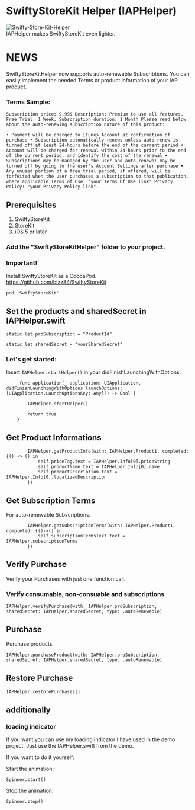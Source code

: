 # SwiftyStoreKit Helper (IAPHelper)
<a href="https://ibb.co/FXbNZj1"><img src="https://i.ibb.co/RNpZrVK/Swifty-Store-Kit-Helper.png" alt="Swifty-Store-Kit-Helper" border="0"></a><br />
IAPHelper makes SwiftyStoreKit even lighter. 

# NEWS
SwiftyStoreKitHelper now supports auto-renewable Subscribtions. You can easily implement the needed Terms or product information of your IAP product. 

### Terms Sample:
```
Subscription price: 9,99$ Description: Premium to use all features. Free Trial: 1 Week. Subscription duration: 1 Month Please read below about the auto-renewing subscription nature of this product: 

• Payment will be charged to iTunes Account at confirmation of purchase • Subscription automatically renews unless auto-renew is turned off at least 24-hours before the end of the current period • Account will be charged for renewal within 24-hours prior to the end of the current period, and identify the cost of the renewal • Subscriptions may be managed by the user and auto-renewal may be turned off by going to the user's Account Settings after purchase • Any unused portion of a free trial period, if offered, will be forfeited when the user purchases a subscription to that publication, where applicable Terms of Use: "your Terms Of Use link" Privacy Policy: "your Privacy Policy link".
```
## 

## Prerequisites

1. SwiftyStoreKit 
2. StoreKit
3. iOS 5 or later

### Add the "SwiftyStoreKitHelper" folder to your project.

### Important!

Install SwiftyStoreKit as a CocoaPod. https://github.com/bizz84/SwiftyStoreKit

```
pod 'SwiftyStoreKit'
```
## Set the products and sharedSecret in IAPHelper.swift
```
static let proSubscription = "ProductId"
```
```
static let sharedSecret = "yourSharedSecret"
```
### Let's get started: 

Insert ```IAPHelper.startHelper()``` in your didFinishLaunchingWithOptions.
```
     func application(_ application: UIApplication, didFinishLaunchingWithOptions launchOptions:    [UIApplication.LaunchOptionsKey: Any]?) -> Bool {

        IAPHelper.startHelper()
        
        return true
    }
```
## Get Product Informations
```
        IAPHelper.getProductInfo(with: IAPHelper.Product1, completed: {() -> () in
            self.priceTag.text = IAPHelper.Info[0].priceString
            self.productName.text = IAPHelper.Info[0].name
            self.productDescription.text = IAPHelper.Info[0].localizedDescription
        })
```

## Get Subscription Terms
For auto-renewable Subscriptions.
```
        IAPHelper.getSubscriptionTerms(with: IAPHelper.Product1, completed: {()->() in
            self.subscriptionTermsText.text = IAPHelper.subscriptionTerms
        })
```

## Verify Purchase

Verify your Purchases with just one function call.

### Verify consumable, non-consuable and subscriptions

```
IAPHelper.verifyPurchase(with: IAPHelper.proSubscription, sharedSecret: IAPHelper.sharedSecret, type: .autoRenewable)
```

## Purchase

Purchase products.

```
IAPHelper.purchaseProduct(with: IAPHelper.proSubscription, sharedSecret: IAPHelper.sharedSecret, type: .autoRenewable)
```
## Restore Purchase

```
IAPHelper.restorePurchases()
```


## additionally

### loading indicator
If you want you can use my loading indicator I have used in the demo project.
Just use the IAPHelper.swift from the demo.

If you want to do it yourself:

Start the animation:
```
Spinner.start()
```

Stop the animation:
```
Spinner.stop()
```



